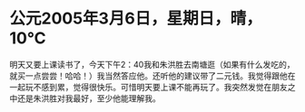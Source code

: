 # 公元2005年3月6日，星期日，晴，10℃
明天又要上课读书了，今天下午2：40我和朱洪胜去南塘逛（如果有什么发吃的，就买一点尝尝！哈哈！）我当然答应他。还听他的建议带了二元钱。我觉得跟他在一起玩不感到累，觉得很快乐。可惜明天要上课不能再玩了。我突然发觉在朋友之中还是朱洪胜对我最好，至少他能理解我。

